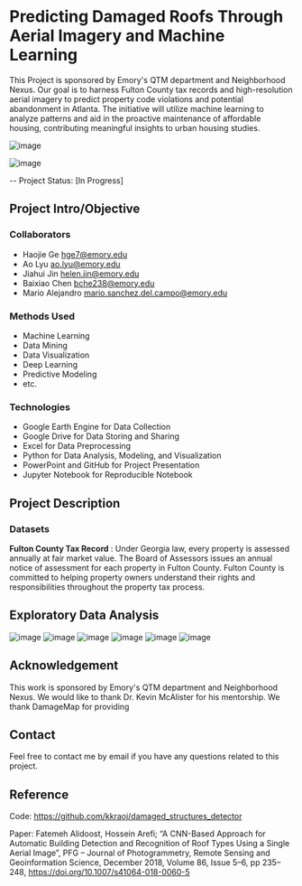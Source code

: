 # Predicting Damaged Roofs Through Aerial Imagery and Machine Learning
This Project is sponsored by Emory's QTM department and Neighborhood Nexus. Our goal is to harness Fulton County tax records and high-resolution aerial imagery to predict property code violations and potential abandonment in Atlanta. The initiative will utilize machine learning to analyze patterns and aid in the proactive maintenance of affordable housing, contributing meaningful insights to urban housing studies.

![image](https://github.com/lornalyu/QTM-Project/assets/157392307/d1d9deee-2d70-4d06-8683-da73d9032be7)

![image](https://github.com/lornalyu/QTM-Project/assets/157392307/0d5a4df3-d46c-4f60-bdaf-68015f6a2481)

-- Project Status: [In Progress]

## Project Intro/Objective

### Collaborators
* Haojie Ge hge7@emory.edu
* Ao Lyu ao.lyu@emory.edu
* Jiahui Jin helen.jin@emory.edu
* Baixiao Chen bche238@emory.edu
* Mario Alejandro mario.sanchez.del.campo@emory.edu

### Methods Used
* Machine Learning
* Data Mining
* Data Visualization
* Deep Learning
* Predictive Modeling
* etc.


### Technologies
* Google Earth Engine for Data Collection
* Google Drive for Data Storing and Sharing
* Excel for Data Preprocessing
* Python for Data Analysis, Modeling, and Visualization
* PowerPoint and GitHub for Project Presentation
* Jupyter Notebook for Reproducible Notebook


## Project Description

### Datasets
**Fulton County Tax Record** :
Under Georgia law, every property is assessed annually at fair market value. The Board of Assessors issues an annual notice of assessment for each property in Fulton County. Fulton County is committed to helping property owners understand their rights and responsibilities throughout the property tax process.

## Exploratory Data Analysis
![image](https://github.com/lornalyu/QTM-Project/assets/157392307/fe02956a-e4ec-4273-9e2d-cd0f3a39f67a)
![image](https://github.com/lornalyu/QTM-Project/assets/157392307/c0fb2f29-0ee3-494a-b83a-0ad1c3abc014)
![image](https://github.com/lornalyu/QTM-Project/assets/157392307/4dcefcbb-3cff-4e0e-8b42-1e3f47bfd777)
![image](https://github.com/lornalyu/QTM-Project/assets/157392307/63ef34d2-4457-4ebd-b6bb-8b393e0f2778)
![image](https://github.com/lornalyu/QTM-Project/assets/157392307/206a1e4d-e412-4238-99c7-044c74e6ac78)
![image](https://github.com/lornalyu/QTM-Project/assets/157392307/d4a2227a-51d9-4651-b264-631e31d8f001)


## Acknowledgement
This work is sponsored by Emory's QTM department and Neighborhood Nexus. We would like to thank Dr. Kevin McAlister for his mentorship. We thank DamageMap for providing 

## Contact
Feel free to contact me by email if you have any questions related to this project.

## Reference 
Code: https://github.com/kkraoj/damaged_structures_detector

Paper: Fatemeh Alidoost, Hossein Arefi; “A CNN-Based Approach for Automatic Building Detection and Recognition of Roof Types Using a Single Aerial Image”, PFG – Journal         of Photogrammetry, Remote Sensing and Geoinformation Science, December 2018, Volume 86, Issue 5–6, pp 235–248, https://doi.org/10.1007/s41064-018-0060-5

